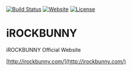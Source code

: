 [![Build Status](https://travis-ci.org/iROCKBUNNY/iROCKBUNNY.svg)](https://travis-ci.org/iROCKBUNNY/iROCKBUNNY)
[![Website](https://img.shields.io/website-up-down-green-red/http/irockbunny.com.svg)](http://irockbunny.com/)
[![License](https://img.shields.io/badge/license-CC4.0%20BY--NC--ND-orange.svg)](/blob/master/LICENSE)

# iROCKBUNNY
iROCKBUNNY Official Website

[http://irockbunny.com/](http://irockbunny.com/)
